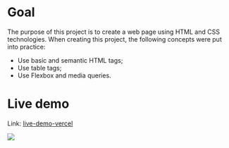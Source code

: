 # Goal
 
The purpose of this project is to create a web page using HTML and CSS technologies.
When creating this project, the following concepts were put into practice:

<ul>
  <li>Use basic and semantic HTML tags;</li>
  <li>Use table tags;</li>
  <li>Use Flexbox and media queries.</li>
</ul>

# Live demo

Link: [live-demo-vercel](https://medical-clinic-ruddy.vercel.app/)

<img src="./assets/medical-clinic-gif.gif">